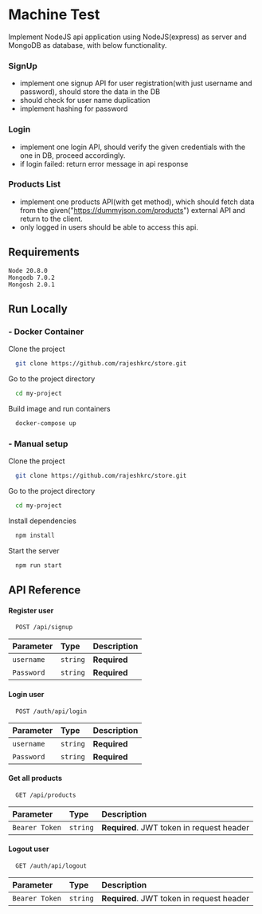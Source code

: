 
# Machine Test

Implement NodeJS api application using NodeJS(express) as server and MongoDB as database, with below functionality.

### SignUp
- implement one signup API for user registration(with just username and password), should store the data in the DB
- should check for user name duplication 
- implement hashing for password 
### Login
- implement one login API, should verify the given credentials with the one in DB, proceed accordingly.
- if login failed: return error message in api response
### Products List
- implement one products API(with get method), which should fetch data from the given("https://dummyjson.com/products") external API and return to the client.
- only logged in users should be able to access this api. 




## Requirements

```
Node 20.8.0
Mongodb 7.0.2
Mongosh 2.0.1
```

## Run Locally

### - Docker Container
Clone the project

```bash
  git clone https://github.com/rajeshkrc/store.git
```

Go to the project directory

```bash
  cd my-project
```

Build image and run containers 

```bash
  docker-compose up
```

### - Manual setup 
Clone the project

```bash
  git clone https://github.com/rajeshkrc/store.git
```

Go to the project directory

```bash
  cd my-project
```

Install dependencies

```bash
  npm install
```

Start the server

```bash
  npm run start
```


## API Reference

#### Register user

```http
  POST /api/signup
```

| Parameter | Type     | Description                |
| :-------- | :------- | :------------------------- |
| `username` | `string` | **Required** |
| `Password` | `string` | **Required** |

#### Login user

```http
  POST /auth/api/login
```

| Parameter | Type     | Description                |
| :-------- | :------- | :------------------------- |
| `username` | `string` | **Required** |
| `Password` | `string` | **Required** |

#### Get all products

```http
  GET /api/products
```

| Parameter | Type     | Description                |
| :-------- | :------- | :------------------------- |
| `Bearer Token` | `string` | **Required**. JWT token in request header |


#### Logout user

```http
  GET /auth/api/logout
```

| Parameter | Type     | Description                |
| :-------- | :------- | :------------------------- |
| `Bearer Token` | `string` | **Required**. JWT token in request header |

